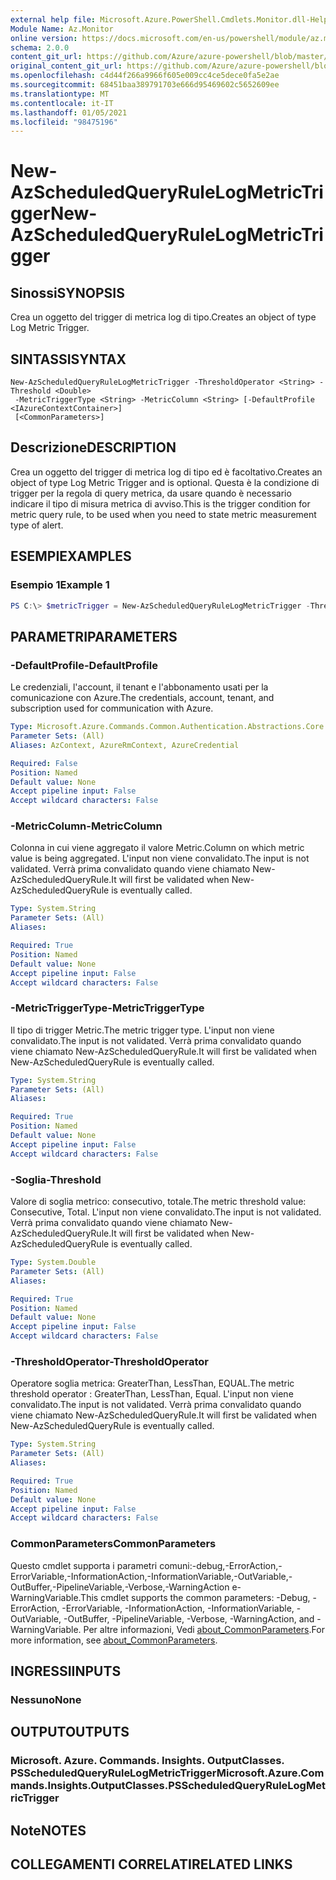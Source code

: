 ```yaml
---
external help file: Microsoft.Azure.PowerShell.Cmdlets.Monitor.dll-Help.xml
Module Name: Az.Monitor
online version: https://docs.microsoft.com/en-us/powershell/module/az.monitor/new-azscheduledqueryrulelogmetrictrigger
schema: 2.0.0
content_git_url: https://github.com/Azure/azure-powershell/blob/master/src/Monitor/Monitor/help/New-AzScheduledQueryRuleLogMetricTrigger.md
original_content_git_url: https://github.com/Azure/azure-powershell/blob/master/src/Monitor/Monitor/help/New-AzScheduledQueryRuleLogMetricTrigger.md
ms.openlocfilehash: c4d44f266a9966f605e009cc4ce5dece0fa5e2ae
ms.sourcegitcommit: 68451baa389791703e666d95469602c5652609ee
ms.translationtype: MT
ms.contentlocale: it-IT
ms.lasthandoff: 01/05/2021
ms.locfileid: "98475196"
---
```

# <span data-ttu-id="09543-101">New-AzScheduledQueryRuleLogMetricTrigger</span><span class="sxs-lookup"><span data-stu-id="09543-101">New-AzScheduledQueryRuleLogMetricTrigger</span></span>

## <span data-ttu-id="09543-102">Sinossi</span><span class="sxs-lookup"><span data-stu-id="09543-102">SYNOPSIS</span></span>
<span data-ttu-id="09543-103">Crea un oggetto del trigger di metrica log di tipo.</span><span class="sxs-lookup"><span data-stu-id="09543-103">Creates an object of type Log Metric Trigger.</span></span>

## <span data-ttu-id="09543-104">SINTASSI</span><span class="sxs-lookup"><span data-stu-id="09543-104">SYNTAX</span></span>

```
New-AzScheduledQueryRuleLogMetricTrigger -ThresholdOperator <String> -Threshold <Double>
 -MetricTriggerType <String> -MetricColumn <String> [-DefaultProfile <IAzureContextContainer>]
 [<CommonParameters>]
```

## <span data-ttu-id="09543-105">Descrizione</span><span class="sxs-lookup"><span data-stu-id="09543-105">DESCRIPTION</span></span>
<span data-ttu-id="09543-106">Crea un oggetto del trigger di metrica log di tipo ed è facoltativo.</span><span class="sxs-lookup"><span data-stu-id="09543-106">Creates an object of type Log Metric Trigger and is optional.</span></span>
<span data-ttu-id="09543-107">Questa è la condizione di trigger per la regola di query metrica, da usare quando è necessario indicare il tipo di misura metrica di avviso.</span><span class="sxs-lookup"><span data-stu-id="09543-107">This is the trigger condition for metric query rule, to be used when you need to state metric measurement type of alert.</span></span>

## <span data-ttu-id="09543-108">ESEMPI</span><span class="sxs-lookup"><span data-stu-id="09543-108">EXAMPLES</span></span>

### <span data-ttu-id="09543-109">Esempio 1</span><span class="sxs-lookup"><span data-stu-id="09543-109">Example 1</span></span>
```powershell
PS C:\> $metricTrigger = New-AzScheduledQueryRuleLogMetricTrigger -ThresholdOperator "GreaterThan" -Threshold 5 -MetricTriggerType "Consecutive" -MetricColumn "Computer"
```

## <span data-ttu-id="09543-110">PARAMETRI</span><span class="sxs-lookup"><span data-stu-id="09543-110">PARAMETERS</span></span>

### <span data-ttu-id="09543-111">-DefaultProfile</span><span class="sxs-lookup"><span data-stu-id="09543-111">-DefaultProfile</span></span>
<span data-ttu-id="09543-112">Le credenziali, l'account, il tenant e l'abbonamento usati per la comunicazione con Azure.</span><span class="sxs-lookup"><span data-stu-id="09543-112">The credentials, account, tenant, and subscription used for communication with Azure.</span></span>

```yaml
Type: Microsoft.Azure.Commands.Common.Authentication.Abstractions.Core.IAzureContextContainer
Parameter Sets: (All)
Aliases: AzContext, AzureRmContext, AzureCredential

Required: False
Position: Named
Default value: None
Accept pipeline input: False
Accept wildcard characters: False
```

### <span data-ttu-id="09543-113">-MetricColumn</span><span class="sxs-lookup"><span data-stu-id="09543-113">-MetricColumn</span></span>
<span data-ttu-id="09543-114">Colonna in cui viene aggregato il valore Metric.</span><span class="sxs-lookup"><span data-stu-id="09543-114">Column on which metric value is being aggregated.</span></span>
<span data-ttu-id="09543-115">L'input non viene convalidato.</span><span class="sxs-lookup"><span data-stu-id="09543-115">The input is not validated.</span></span> <span data-ttu-id="09543-116">Verrà prima convalidato quando viene chiamato New-AzScheduledQueryRule.</span><span class="sxs-lookup"><span data-stu-id="09543-116">It will first be validated when New-AzScheduledQueryRule is eventually called.</span></span>

```yaml
Type: System.String
Parameter Sets: (All)
Aliases:

Required: True
Position: Named
Default value: None
Accept pipeline input: False
Accept wildcard characters: False
```

### <span data-ttu-id="09543-117">-MetricTriggerType</span><span class="sxs-lookup"><span data-stu-id="09543-117">-MetricTriggerType</span></span>
<span data-ttu-id="09543-118">Il tipo di trigger Metric.</span><span class="sxs-lookup"><span data-stu-id="09543-118">The metric trigger type.</span></span>
<span data-ttu-id="09543-119">L'input non viene convalidato.</span><span class="sxs-lookup"><span data-stu-id="09543-119">The input is not validated.</span></span> <span data-ttu-id="09543-120">Verrà prima convalidato quando viene chiamato New-AzScheduledQueryRule.</span><span class="sxs-lookup"><span data-stu-id="09543-120">It will first be validated when New-AzScheduledQueryRule is eventually called.</span></span>

```yaml
Type: System.String
Parameter Sets: (All)
Aliases:

Required: True
Position: Named
Default value: None
Accept pipeline input: False
Accept wildcard characters: False
```

### <span data-ttu-id="09543-121">-Soglia</span><span class="sxs-lookup"><span data-stu-id="09543-121">-Threshold</span></span>
<span data-ttu-id="09543-122">Valore di soglia metrico: consecutivo, totale.</span><span class="sxs-lookup"><span data-stu-id="09543-122">The metric threshold value: Consecutive, Total.</span></span>
<span data-ttu-id="09543-123">L'input non viene convalidato.</span><span class="sxs-lookup"><span data-stu-id="09543-123">The input is not validated.</span></span> <span data-ttu-id="09543-124">Verrà prima convalidato quando viene chiamato New-AzScheduledQueryRule.</span><span class="sxs-lookup"><span data-stu-id="09543-124">It will first be validated when New-AzScheduledQueryRule is eventually called.</span></span>

```yaml
Type: System.Double
Parameter Sets: (All)
Aliases:

Required: True
Position: Named
Default value: None
Accept pipeline input: False
Accept wildcard characters: False
```

### <span data-ttu-id="09543-125">-ThresholdOperator</span><span class="sxs-lookup"><span data-stu-id="09543-125">-ThresholdOperator</span></span>
<span data-ttu-id="09543-126">Operatore soglia metrica: GreaterThan, LessThan, EQUAL.</span><span class="sxs-lookup"><span data-stu-id="09543-126">The metric threshold operator : GreaterThan, LessThan, Equal.</span></span>
<span data-ttu-id="09543-127">L'input non viene convalidato.</span><span class="sxs-lookup"><span data-stu-id="09543-127">The input is not validated.</span></span> <span data-ttu-id="09543-128">Verrà prima convalidato quando viene chiamato New-AzScheduledQueryRule.</span><span class="sxs-lookup"><span data-stu-id="09543-128">It will first be validated when New-AzScheduledQueryRule is eventually called.</span></span>

```yaml
Type: System.String
Parameter Sets: (All)
Aliases:

Required: True
Position: Named
Default value: None
Accept pipeline input: False
Accept wildcard characters: False
```

### <span data-ttu-id="09543-129">CommonParameters</span><span class="sxs-lookup"><span data-stu-id="09543-129">CommonParameters</span></span>
<span data-ttu-id="09543-130">Questo cmdlet supporta i parametri comuni:-debug,-ErrorAction,-ErrorVariable,-InformationAction,-InformationVariable,-OutVariable,-OutBuffer,-PipelineVariable,-Verbose,-WarningAction e-WarningVariable.</span><span class="sxs-lookup"><span data-stu-id="09543-130">This cmdlet supports the common parameters: -Debug, -ErrorAction, -ErrorVariable, -InformationAction, -InformationVariable, -OutVariable, -OutBuffer, -PipelineVariable, -Verbose, -WarningAction, and -WarningVariable.</span></span> <span data-ttu-id="09543-131">Per altre informazioni, Vedi [about_CommonParameters](http://go.microsoft.com/fwlink/?LinkID=113216).</span><span class="sxs-lookup"><span data-stu-id="09543-131">For more information, see [about_CommonParameters](http://go.microsoft.com/fwlink/?LinkID=113216).</span></span>

## <span data-ttu-id="09543-132">INGRESSI</span><span class="sxs-lookup"><span data-stu-id="09543-132">INPUTS</span></span>

### <span data-ttu-id="09543-133">Nessuno</span><span class="sxs-lookup"><span data-stu-id="09543-133">None</span></span>

## <span data-ttu-id="09543-134">OUTPUT</span><span class="sxs-lookup"><span data-stu-id="09543-134">OUTPUTS</span></span>

### <span data-ttu-id="09543-135">Microsoft. Azure. Commands. Insights. OutputClasses. PSScheduledQueryRuleLogMetricTrigger</span><span class="sxs-lookup"><span data-stu-id="09543-135">Microsoft.Azure.Commands.Insights.OutputClasses.PSScheduledQueryRuleLogMetricTrigger</span></span>

## <span data-ttu-id="09543-136">Note</span><span class="sxs-lookup"><span data-stu-id="09543-136">NOTES</span></span>

## <span data-ttu-id="09543-137">COLLEGAMENTI CORRELATI</span><span class="sxs-lookup"><span data-stu-id="09543-137">RELATED LINKS</span></span>
